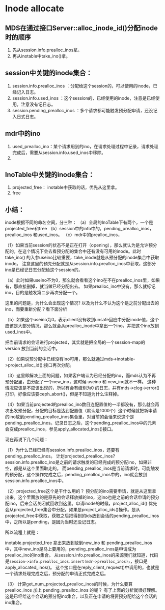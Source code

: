 # Inode allocate

## MDS在通过接口Server::alloc_inode_id()分配inode时的顺序

1. 先从session.info.prealloc_inos拿。
1. 再从inotable中take_ino()拿。

## session中关键的inode集合：
1. session.info.prealloc_inos    ：分配给这个session的，可以使用的inode，已经记入日志。
1. session.info.used_inos        ：这个session的，已经使用的inode，注意是已经使用，注意没有记日志。
1. session.pending_prealloc_inos ：多个请求都可能触发预分配申请，还没记入日式日志。

## mdr中的ino
1. used_prealloc_ino：某个请求用到的ino，在请求处理过程中记录，请求处理完成后，需要从session.info.used_inos中移除。
1. 

## InoTable中关键的inode集合：
1. projected_free： inotable中获取的话，优先从这里拿。
1. free

## 小结：

inode根据不同的命名空间，分三种：
（a）全局的InoTable下有两个，一个是projected_free和free
（b）session中的info中的，pending_prealloc_inos，prealloc_inos 和used_inos。
（c）mdr中的prealloc_inos，


（1）如果当前session的状态不是正在打开（opening），那么就认为是允许预分配的，在这个情况下会去看预分配的集合中还有没有可用的inode。此时take_ino() 的入参useino比较重要，take_inode就是从预分配的inode集合中获取inode。
注意这里的预先分配就是从session.info.prealloc_inos中获取，这部分ino是已经记日志分配给这个session的。


（a）此时如果useino不为0，那么就会看看这个ino在不在prealloc_inos里，如果有，那直接删掉，就当做已经分配出去。
如果prealloc_ino中没有，那么就标记ino，目的是触发第二步再次分配一个。

这里的问题是，为什么会出现这个情况? 以及为什么不认为这个是之前分配出去的ino，而要重新分配？看下面分析

（b）如果这个useino为0，表示client没有收到unsafe回应中分配inode值，这个应该是大部分情况，那么就会从prealloc_inode中拿出一个ino，并把这个ino放到used_inos中。

把当前请求的会话进行projected，其实就是把全局的一个session-map的version 放到当前的会话中。

（2）如果说预分配中已经没有ino可用，那么就通过mds->inotable->project_alloc_id();接口再次分配。

（3）这里即解决上面的问题，如果客户端认为已经分配的ino，而mds认为不再预分配里，由分配了一个new_ino，这时候 useino 和 new_ino就不一样。
这种情况应该是不应该出现的，所以有会有级别为0 的日志，并有mds->clog->error() 打印，好像应该要ceph_abort()，但是不知道为什么注释掉。

（4）如果当前projected的prealloc_ino数目连配置值的一半都没有，那么就会再次出发预分配，分配的目标是达到配置值（默认是1000个）这个时候就把新申请的ino放到pending_prealloc_inos集合里，对当前的会话来说这个是pending_prealloc_inos。记录日志之后，这个pending_prealloc_inos中的元素会变成prealloc_inos，参见apply_allocated_inos()接口。

现在再说下几个问题：

（1）为什么已经已经有session.info.prealloc_inos，还要有pending_prealloc_inos。 计划projected_prealloc_inos? 
session.info.prealloc_ino是之前的请求触发的已经完成的预分配ino，如果非空，都是从这个里面取走的。
而pending_prealloc_inos是当前请求时，可能触发的预分配，这个操作完成之后，pending_prealloc_inos中的，ino就会放到session.info.prealloc_inos中。

（2）projected_free这个是干什么用的？
预分配的ino需要申请，就是从这里拿出来，这个里面放的是原先的会话释放掉的ino，这ino也是之前的会话申请的预分配ino，后来会话关闭就回收到这里。申请inode的时候，project_alloc_id() 优先会从projected_free集合中分配，如果是project_alloc_ids()操作。是从projected_free中获取，获取之后把得到的ids放到会话的pending_prealloc_inos中，之所以是pending，是因为当时还没记日志。

所以流程上就是：

inotable.projected_free 拿出来放到放到new_ino 和 pending_prealloc_inos中，其中new_ino是马上要用的，pending_prealloc_inos是申请成为prealloc_ino的ino集合。
从session.info.prealloc_inos的来源我们就知道，代码是`session->info.prealloc_inos.insert(mdr->prealloc_inos);`，接口是 apply_allocated_inos()。
这个接口是在reply_client_request()中调用的，也就是一个请求处理完成之后，预分配的申请正式完成之后。

（3） 计算get_num_projected_prealloc_inos的时候，为什么要算 prealloc_inos 加上 pending_prealloc_inos 的呢？ 有了上面的分析就很好理解。
这是已经给这个会话的预分配ino集合，以及正在申请的将要预分配给这个会话的ino集合。
